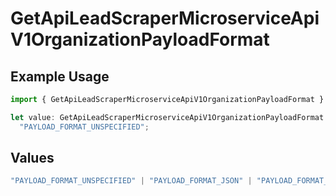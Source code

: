 # GetApiLeadScraperMicroserviceApiV1OrganizationPayloadFormat

## Example Usage

```typescript
import { GetApiLeadScraperMicroserviceApiV1OrganizationPayloadFormat } from "oppulence-backend-sdk/models/operations";

let value: GetApiLeadScraperMicroserviceApiV1OrganizationPayloadFormat =
  "PAYLOAD_FORMAT_UNSPECIFIED";
```

## Values

```typescript
"PAYLOAD_FORMAT_UNSPECIFIED" | "PAYLOAD_FORMAT_JSON" | "PAYLOAD_FORMAT_XML" | "PAYLOAD_FORMAT_FORM_DATA" | "PAYLOAD_FORMAT_PROTOBUF" | "PAYLOAD_FORMAT_YAML"
```
